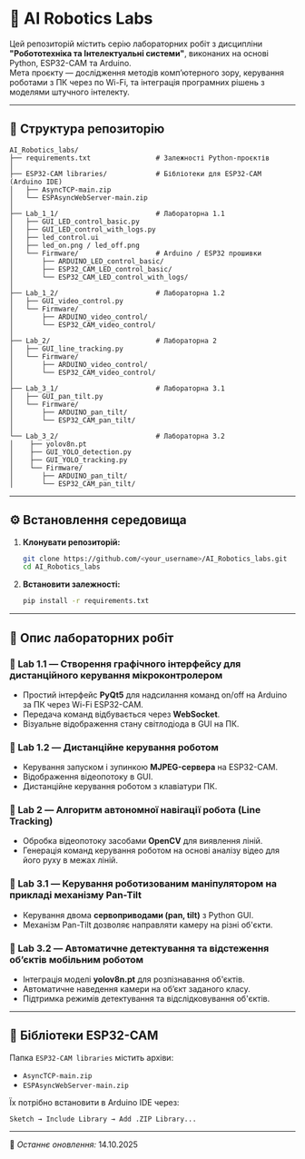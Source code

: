 
# 🤖 AI Robotics Labs

Цей репозиторій містить серію лабораторних робіт з дисципліни **"Робототехніка та Інтелектуальні системи"**, виконаних на основі Python, ESP32-CAM та Arduino.  
Мета проєкту — дослідження методів комп’ютерного зору, керування роботами з ПК через по Wi-Fi, та інтеграція програмних рішень з моделями штучного інтелекту.

---

## 📂 Структура репозиторію

```
AI_Robotics_labs/
├── requirements.txt                # Залежності Python-проєктів
│
├── ESP32-CAM libraries/            # Бібліотеки для ESP32-CAM (Arduino IDE)
│   ├── AsyncTCP-main.zip
│   └── ESPAsyncWebServer-main.zip
│
├── Lab_1_1/                        # Лабораторна 1.1
│   ├── GUI_LED_control_basic.py
│   ├── GUI_LED_control_with_logs.py
│   ├── led_control.ui
│   ├── led_on.png / led_off.png
│   └── Firmware/                   # Arduino / ESP32 прошивки
│       ├── ARDUINO_LED_control_basic/
│       ├── ESP32_CAM_LED_control_basic/
│       └── ESP32_CAM_LED_control_with_logs/
│
├── Lab_1_2/                        # Лабораторна 1.2
│   ├── GUI_video_control.py
│   └── Firmware/
│       ├── ARDUINO_video_control/
│       └── ESP32_CAM_video_control/
│
├── Lab_2/                          # Лабораторна 2
│   ├── GUI_line_tracking.py
│   └── Firmware/
│       ├── ARDUINO_video_control/
│       └── ESP32_CAM_video_control/
│
├── Lab_3_1/                        # Лабораторна 3.1
│   ├── GUI_pan_tilt.py
│   └── Firmware/
│       ├── ARDUINO_pan_tilt/
│       └── ESP32_CAM_pan_tilt/
│
└── Lab_3_2/                        # Лабораторна 3.2
│    ├── yolov8n.pt
│    ├── GUI_YOLO_detection.py
│    ├── GUI_YOLO_tracking.py
│	 └── Firmware/
│       ├── ARDUINO_pan_tilt/
│       └── ESP32_CAM_pan_tilt/

```

---

## ⚙️ Встановлення середовища

1. **Клонувати репозиторій:**
   ```bash
   git clone https://github.com/<your_username>/AI_Robotics_labs.git
   cd AI_Robotics_labs
   ```

2. **Встановити залежності:**
   ```bash
   pip install -r requirements.txt
   ```

---

## 🚀 Опис лабораторних робіт

### 🔹 Lab 1.1 — Створення графічного інтерфейсу для дистанційного керування мікроконтролером
- Простий інтерфейс **PyQt5** для надсилання команд on/off на Arduino за ПК через Wi-Fi ESP32-CAM.
- Передача команд відбувається через **WebSocket**.
- Візуальне відображення стану світлодіода в GUI на ПК.

### 🔹 Lab 1.2 — Дистанційне керування роботом
- Керування запуском і зупинкою **MJPEG-сервера** на ESP32-CAM.
- Відображення відеопотоку в GUI.
- Дистанційне керування роботом з клавіатури ПК.

### 🔹 Lab 2 — Алгоритм автономної навігації робота (Line Tracking)
- Обробка відеопотоку засобами **OpenCV** для виявлення ліній.
- Генерація команд керування роботом на основі аналізу відео для його руху в межах ліній.

### 🔹 Lab 3.1 — Керування роботизованим маніпулятором на прикладі механізму Pan-Tilt
- Керування двома **сервоприводами (pan, tilt)** з Python GUI.
- Механізм Pan-Tilt дозволяє направляти камеру на різні об'єкти.

### 🔹 Lab 3.2 — Автоматичне детектування та відстеження об’єктів мобільним роботом
- Інтеграція моделі **yolov8n.pt** для розпізнавання об'єктів.
- Автоматичне наведення камери на об’єкт заданого класу.
- Підтримка режимів детектування та відслідковування об'єктів.

---

## 🧩 Бібліотеки ESP32-CAM

Папка `ESP32-CAM libraries` містить архіви:
- `AsyncTCP-main.zip`
- `ESPAsyncWebServer-main.zip`

Їх потрібно встановити в Arduino IDE через:
```
Sketch → Include Library → Add .ZIP Library...
```

---


📅 *Останнє оновлення:* 14.10.2025
